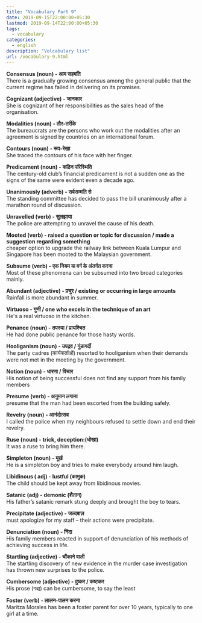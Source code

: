 ```yaml
---
title: "Vocabulary Part 9"
date: 2019-09-15T22:00:00+05:30
lastmod: 2019-09-14T22:00:00+05:30
tags:
  - vocabulary
categories:
  - english
description: "Volcabulary list"
url: /vocabulary-9.html
---
```


**Consensus (noun) - आम सहमति**  
There is a gradually growing consensus among the general public that the current regime has failed in delivering on its promises.  

**Cognizant (adjective) - जानकार**  
She is cognizant of her responsibilities as the sales head of the organisation.  

**Modalities (noun) - तौर-तरीके**  
The bureaucrats are the persons who work out the modalities after an agreement is signed by countries on an international forum.  

**Contours (noun) - रूप-रेखा**  
She traced the contours of his face with her finger.  

**Predicament (noun) - कठिन परिस्थिति**  
The century-old club’s financial predicament is not a sudden one as the signs of the same were evident even a decade ago.  

**Unanimously (adverb) - सर्वसम्मति से**  
The standing committee has decided to pass the bill unanimously after a marathon round of discussion.  

**Unravelled (verb) - सुलझाया**  
The police are attempting to unravel the cause of his death.  

**Mooted (verb) - raised a question or topic for discussion / made a suggestion regarding something**  
cheaper option to upgrade the railway link between Kuala Lumpur and Singapore has been mooted to the Malaysian government.  

**Subsume (verb) - एक नियम या वर्ग के अंतर्गत करना**  
Most of these phenomena can be subsumed into two broad categories mainly.  

**Abundant (adjective) - प्रचुर / existing or occurring in large amounts**  
Rainfall is more abundant in summer.  

**Virtuoso - गुणी / one who excels in the technique of an art**  
He's a real virtuoso in the kitchen.  

**Penance (noun) - तपस्या / प्रायश्चित**  
He had done public penance for those hasty words.  

**Hooliganism (noun) - उपद्रव / गुंडागर्दी**  
The party cadres (कार्यकर्ताओं) resorted to hooliganism when their demands were not met in the meeting by the government.  

**Notion (noun) - धारणा / विचार**  
His notion of being successful does not find any support from his family members  

**Presume (verb) - अनुमान लगाना**  
presume that the man had been escorted from the building safely.  

**Revelry (noun) - आनंदोत्सव**  
I called the police when my neighbours refused to settle down and end their revelry.  

**Ruse (noun) - trick, deception:(धोखा)**  
It was a ruse to bring him there.  

**Simpleton (noun) - मूर्ख**  
He is a simpleton boy and tries to make everybody around him laugh.  

**Libidinous ( adj) - lustful (कामुक)**  
The child should be kept away from libidinous movies.  

**Satanic (adj) - demonic (शैतान)**  
His father’s satanic remark stung deeply and brought the boy to tears.  

**Precipitate (adjective) - जल्दबाज़**  
must apologize for my staff – their actions were precipitate.  

**Denunciation (noun) - निंदा**  
His family members reacted in support of denunciation of his methods of achieving success in life.  

**Startling (adjective) - चौंकाने वाली**  
The startling discovery of new evidence in the murder case investigation has thrown new surprises to the police.  

**Cumbersome (adjective) -  दुष्कर / कष्टकर**  
His prose (गद्य) can be cumbersome, to say the least  

**Foster (verb) - लालन-पालन करना**  
Maritza Morales has been a foster parent for over 10 years, typically to one girl at a time.
